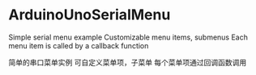 # ArduinoUnoSerialMenu

Simple serial menu example
Customizable menu items, submenus
Each menu item is called by a callback function

简单的串口菜单实例
可自定义菜单项，子菜单
每个菜单项通过回调函数调用
